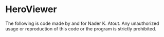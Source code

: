 # HeroViewer
The following is code made by and for Nader K. Atout. Any unauthorized usage or reproduction of this code or the program is strictly prohibited. 
